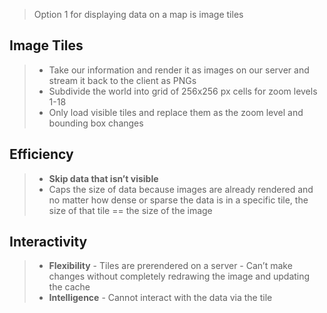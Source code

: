 > Option 1 for displaying data on a map is image tiles

## Image Tiles
  > * Take our information and render it as images on our server and stream it back to the client as PNGs
  > * Subdivide the world into grid of 256x256 px cells for zoom levels 1-18
  > * Only load visible tiles and replace them as the zoom level and bounding box changes

## Efficiency
  > * **Skip data that isn’t visible**
  > * Caps the size of data because images are already rendered and no matter how dense or sparse the data is in a specific tile, the size of that tile == the size of the image

## Interactivity
  > * **Flexibility**
    - Tiles are prerendered on a server
    - Can’t make changes without completely redrawing the image and updating the cache
  > * **Intelligence** - Cannot interact with the data via the tile
